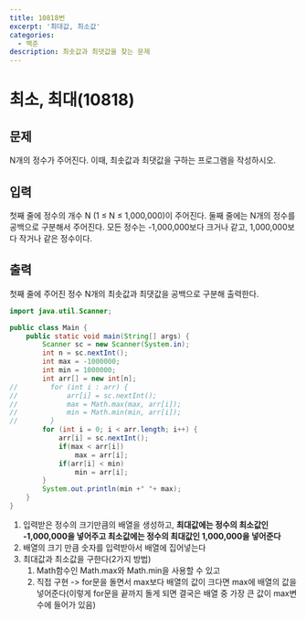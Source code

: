 ```yaml
---
title: 10818번
excerpt: '최대값, 최소값'
categories:
  - 백준
description: 최솟값과 최댓값을 찾는 문제
---
```


# 최소, 최대\(10818\)

## 문제

N개의 정수가 주어진다. 이때, 최솟값과 최댓값을 구하는 프로그램을 작성하시오.

## 입력

첫째 줄에 정수의 개수 N \(1 ≤ N ≤ 1,000,000\)이 주어진다. 둘째 줄에는 N개의 정수를 공백으로 구분해서 주어진다. 모든 정수는 -1,000,000보다 크거나 같고, 1,000,000보다 작거나 같은 정수이다.

## 출력

첫째 줄에 주어진 정수 N개의 최솟값과 최댓값을 공백으로 구분해 출력한다.

```java
import java.util.Scanner;

public class Main {
    public static void main(String[] args) {
        Scanner sc = new Scanner(System.in);
        int n = sc.nextInt();
        int max = -1000000;
        int min = 1000000;
        int arr[] = new int[n];
//        for (int i : arr) {
//            arr[i] = sc.nextInt();
//            max = Math.max(max, arr[i]);
//            min = Math.min(min, arr[i]);
//        }
        for (int i = 0; i < arr.length; i++) {
            arr[i] = sc.nextInt();
            if(max < arr[i])
                max = arr[i];
            if(arr[i] < min)
                min = arr[i];
        }
        System.out.println(min +" "+ max);
    }
}
```

1. 입력받은 정수의 크기만큼의 배열을 생성하고, **최대값에는 정수의 최소값인 -1,000,000을 넣어주고 최소값에는 정수의 최대값인 1,000,000을 넣어준다**
2. 배열의 크기 만큼 숫자를 입력받아서 배열에 집어넣는다
3. 최대값과 최소값을 구한다\(2가지 방법\)
   1. Math함수인 Math.max와 Math.min을 사용할 수 있고
   2. 직접 구현 -&gt; for문을 돌면서 max보다 배열의 값이 크다면 max에 배열의 값을 넣어준다\(이렇게 for문을 끝까지 돌게 되면 결국은 배열 중 가장 큰 값이 max변수에 들어가 있음\)

